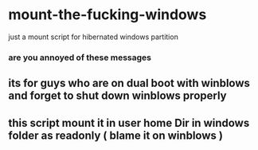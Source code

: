 # mount-the-fucking-windows

just a mount script for hibernated windows partition

### are you annoyed of these messages 
  

## its for guys who are on dual boot with winblows and forget to shut down winblows properly 
## this script mount it in user home Dir in windows folder as readonly ( blame it on winblows )
